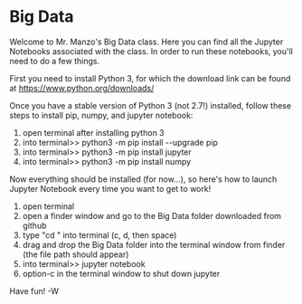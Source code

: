 # Big Data

Welcome to Mr. Manzo's Big Data class. Here you can find all the Jupyter Notebooks associated with the class. In order to run these notebooks, you'll need to do a few things.

First you need to install Python 3, for which the download link can be found at https://www.python.org/downloads/

Once you have a stable version of Python 3 (not 2.7!) installed, follow these steps to install pip, numpy, and jupyter notebook:

1) open terminal after installing python 3
2) into terminal>> python3 -m pip install --upgrade pip
3) into terminal>> python3 -m pip install jupyter
4) into terminal>> python3 -m pip install numpy

Now everything should be installed (for now...), so here's how to launch Jupyter Notebook every time you want to get to work!
1) open terminal
2) open a finder window and go to the Big Data folder downloaded from github
3) type "cd " into terminal (c, d, then space)
4) drag and drop the Big Data folder into the terminal window from finder (the file path should appear)
5) into terminal>> jupyter notebook
6) option-c in the terminal window to shut down jupyter

Have fun! -W
